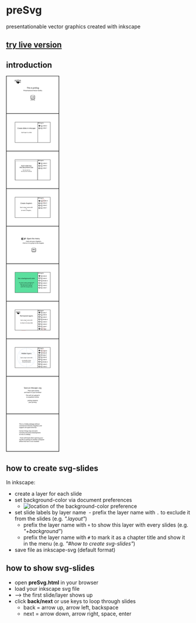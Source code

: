 # preSvg
presentationable vector graphics created with inkscape

## [try live version](https://cdn.rawgit.com/gitbreaker222/preSvg/caa4bbad/presvg.html)

## introduction

![introduction svg](./introduction/introduction.svg)

## how to create svg-slides

In inkscape:

- create a layer for each slide
- set background-color via document preferences
  - ![location of the background-color preference](http://goinkscape.com/wp-content/uploads/2015/04/transparent-3.png)
- set slide labels by layer name
  - prefix the layer name with `.` to exclude it from the slides (e.g. _".layout"_)
  - prefix the layer name with `+` to show this layer with every slides (e.g. _"+background"_)
  - prefix the layer name with `#` to mark it as a chapter title and show it in the menu (e.g. _"#how to create svg-slides"_)
- save file as inkscape-svg (default format)

## how to show svg-slides

- open **preSvg.html** in your browser
- load your inkscape svg file
- --> the first slide/layer shows up
- click **back/next** or use keys to loop through slides
  - back = arrow up, arrow left, backspace
  - next = arrow down, arrow right, space, enter
